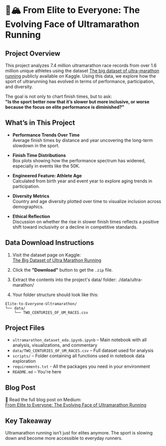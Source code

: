 # 🏃🏔️ From Elite to Everyone: The Evolving Face of Ultramarathon Running

## Project Overview

This project analyzes 7.4 million ultramarathon race records from over 1.6 million unique athletes using the dataset [The big dataset of ultra-marathon running](https://www.kaggle.com/datasets/aiaiaidavid/the-big-dataset-of-ultra-marathon-running) publicly available on Kaggle. Using this data, we explore how the sport of ultrarunning has evolved in terms of performance, participation, and diversity.

The goal is not only to chart finish times, but to ask:  
**"Is the sport better now that it’s slower but more inclusive, or worse because the focus on elite performance is diminished?"**


## What’s in This Project

- **Performance Trends Over Time**  
  Average finish times by distance and year uncovering the long-term slowdown in the sport.

- **Finish Time Distributions**  
  Box plots showing how the performance spectrum has widened, especially in events like the 50K.

- **Engineered Feature: Athlete Age**  
  Calculated from birth year and event year to explore aging trends in participation.

- **Diversity Metrics**  
  Country and age diversity plotted over time to visualize inclusion across demographics.

- **Ethical Reflection**  
  Discussion on whether the rise in slower finish times reflects a positive shift toward inclusivity or a decline in competitive standards.

## Data Download Instructions

1. Visit the dataset page on Kaggle:  
   [The Big Dataset of Ultra Marathon Running](https://www.kaggle.com/datasets/aiaiaidavid/the-big-dataset-of-ultra-marathon-running)

2. Click the **"Download"** button to get the `.zip` file.

3. Extract the contents into the project's data/ folder:
./data/ultra-marathon/

4. Your folder structure should look like this:
```
Elite-to-Everyone-Ultramarathon/
└── data/
    └── TWO_CENTURIES_OF_UM_RACES.csv
```


## Project Files

- `ultramarathon_dataset_eda.ipynb.ipynb` – Main notebook with all analysis, visualizations, and commentary  
- `data/TWO_CENTURIES_OF_UM_RACES.csv` – Full dataset used for analysis  
- `scripts/` – Folder containing all functions used in notebook data exploration
- `requirements.txt` - All the packages you need in your environment
- `README.md` – You're here


## Blog Post

📖 Read the full blog post on Medium:  
[From Elite to Everyone: The Evolving Face of Ultramarathon Running](https://medium.com/@ethancooley17/from-elite-to-everyone-the-evolving-face-of-ultramarathon-running-27bc6a80d507)


## Key Takeaway

Ultramarathon running isn’t just for elites anymore. The sport is slowing down and become more accessible to everyday runners. 
